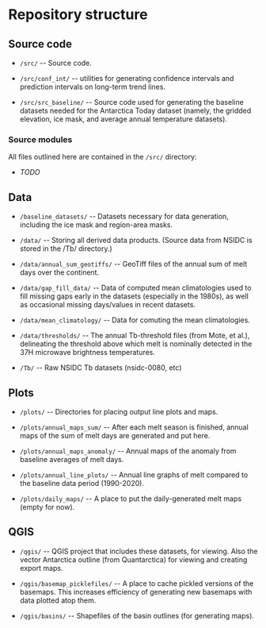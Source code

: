 # Repository structure

## Source code

* `/src/` -- Source code.

* `/src/conf_int/` -- utilities for generating confidence intervals and
  prediction intervals on long-term trend lines.

* `/src/src_baseline/` -- Source code used for generating the baseline datasets
  needed for the Antarctica Today dataset (namely, the gridded elevation, ice
  mask, and average annual temperature datasets).

### Source modules

All files outlined here are contained in the `/src/` directory:

* _TODO_

## Data

* `/baseline_datasets/` -- Datasets necessary for data generation, including the
  ice mask and region-area masks.

* `/data/` -- Storing all derived data products. (Source data from NSIDC is
  stored in the /Tb/ directory.)

* `/data/annual_sum_geotiffs/` -- GeoTiff files of the annual sum of melt days
  over the continent.

* `/data/gap_fill_data/` -- Data of computed mean climatologies used to fill
  missing gaps early in the datasets (especially in the 1980s), as well as
  occasional missing days/values in recent datasets.

* `/data/mean_climatology/` -- Data for comuting the mean climatologies.

* `/data/thresholds/` -- The annual Tb-threshold files (from Mote, et al.),
  delineating the threshold above which melt is nominally detected in the 37H
  microwave brightness temperatures.

* `/Tb/` -- Raw NSIDC Tb datasets (nsidc-0080, etc)

## Plots

* `/plots/` -- Directories for placing output line plots and maps.

* `/plots/annual_maps_sum/` -- After each melt season is finished, annual maps
  of the sum of melt days are generated and put here.

* `/plots/annual_maps_anomaly/` -- Annual maps of the anomaly from baseline
  averages of melt days.

* `/plots/annual_line_plots/` -- Annual line graphs of melt compared to the
  baseline data period (1990-2020).

* `/plots/daily_maps/` -- A place to put the daily-generated melt maps (empty
  for now).

## QGIS

* `/qgis/` -- QGIS project that includes these datasets, for viewing. Also the
vector Antarctica outline (from Quantarctica) for viewing and creating export
maps.

* `/qgis/basemap_picklefiles/` -- A place to cache pickled versions of the
basemaps. This increases efficiency of generating new basemaps with data plotted
atop them.

* `/qgis/basins/` -- Shapefiles of the basin outlines (for generating maps).
